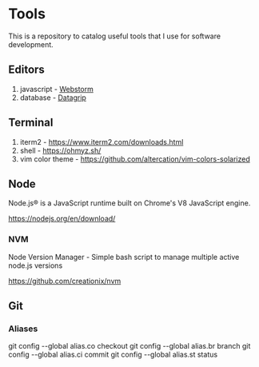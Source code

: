 # Tools
This is a repository to catalog useful tools that I use for software development.

## Editors

1. javascript - [Webstorm](https://www.jetbrains.com/webstorm/download/#section=mac)
1. database - [Datagrip](https://www.jetbrains.com/datagrip/download/#section=mac)

## Terminal

1. iterm2 - https://www.iterm2.com/downloads.html
1. shell - https://ohmyz.sh/
1. vim color theme - https://github.com/altercation/vim-colors-solarized

## Node

Node.js® is a JavaScript runtime built on Chrome's V8 JavaScript engine.

https://nodejs.org/en/download/

### NVM

Node Version Manager - Simple bash script to manage multiple active node.js versions

https://github.com/creationix/nvm

## Git

### Aliases

git config --global alias.co checkout
git config --global alias.br branch
git config --global alias.ci commit
git config --global alias.st status
